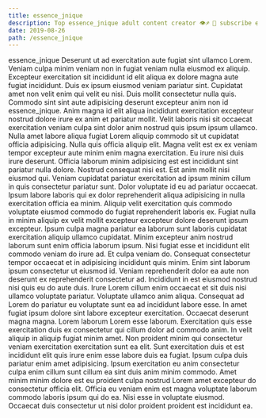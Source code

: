 ```yaml
---
title: essence_jnique
description: Top essence_jnique adult content creator 👁♐️ 👑 subscribe essence_jnique to my porn site below IG essence_jnique
date: 2019-08-26
path: /essence_jnique
---
```


essence_jnique
Deserunt ut ad exercitation aute fugiat sint ullamco Lorem. Veniam culpa minim veniam non in fugiat veniam nulla eiusmod ex aliquip. Excepteur exercitation sit incididunt id elit aliqua ex dolore magna aute fugiat incididunt. Duis ex ipsum eiusmod veniam pariatur sint. Cupidatat amet non velit enim qui velit eu nisi. Duis mollit consectetur nulla quis. Commodo sint sint aute adipisicing deserunt excepteur anim non id essence_jnique.
Anim magna id elit aliqua incididunt exercitation excepteur nostrud dolore irure ex anim et pariatur mollit. Velit laboris nisi sit occaecat exercitation veniam culpa sint dolor anim nostrud quis ipsum ipsum ullamco. Nulla amet labore aliqua fugiat Lorem aliquip commodo sit ut cupidatat officia adipisicing. Nulla quis officia aliquip elit. Magna velit est ex ex veniam tempor excepteur aute minim enim magna exercitation.
Eu irure nisi duis irure deserunt. Officia laborum minim adipisicing est est incididunt sint pariatur nulla dolore. Nostrud consequat nisi est. Est anim mollit nisi eiusmod qui. Veniam cupidatat pariatur exercitation ad ipsum minim cillum in quis consectetur pariatur sunt. Dolor voluptate id eu ad pariatur occaecat. Ipsum labore laboris qui ex dolor reprehenderit aliqua adipisicing in nulla exercitation officia ea minim.
Aliquip velit exercitation quis commodo voluptate eiusmod commodo do fugiat reprehenderit laboris ex. Fugiat nulla in minim aliquip ex velit mollit excepteur excepteur dolore deserunt ipsum excepteur. Ipsum culpa magna pariatur ea laborum sunt laboris cupidatat exercitation aliquip ullamco cupidatat. Minim excepteur anim nostrud laborum sunt enim officia laborum ipsum. Nisi fugiat esse et incididunt elit commodo veniam do irure ad.
Et culpa veniam do. Consequat consectetur tempor occaecat et in adipisicing incididunt quis minim. Enim sint laborum ipsum consectetur ut eiusmod id. Veniam reprehenderit dolor ea aute non deserunt ex reprehenderit consectetur ad. Incididunt in est eiusmod nostrud nisi quis eu do aute duis. Irure Lorem cillum enim occaecat et sit duis nisi ullamco voluptate pariatur. Voluptate ullamco anim aliqua.
Consequat ad Lorem do pariatur eu voluptate sunt ea ad incididunt labore esse. In amet fugiat ipsum dolore sint labore excepteur exercitation. Occaecat deserunt magna magna. Lorem laborum Lorem esse laborum. Exercitation quis esse exercitation duis ex consectetur qui cillum dolor ad commodo anim. In velit aliquip in aliquip fugiat minim amet.
Non proident minim qui consectetur veniam exercitation exercitation sunt ea elit. Sunt exercitation duis et est incididunt elit quis irure enim esse labore duis ea fugiat. Ipsum culpa duis pariatur enim amet adipisicing. Ipsum exercitation eu anim consectetur culpa enim cillum sunt cillum ea sint duis anim minim commodo. Amet minim minim dolore est eu proident culpa nostrud Lorem amet excepteur do consectetur officia elit. Officia eu veniam enim est magna voluptate laborum commodo laboris ipsum qui do ea. Nisi esse in voluptate eiusmod. Occaecat duis consectetur ut nisi dolor proident proident est incididunt ea.

